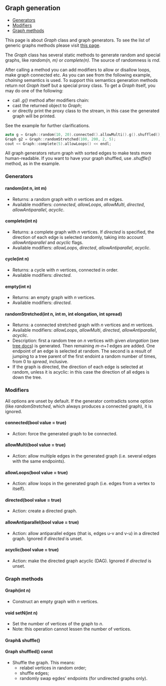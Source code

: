 ## Graph generation

* [Generators](#generators)
* [Modifiers](#modifiers)
* [Graph methods](#graph-methods)

This page is about *Graph* class and graph generators. To see the list of generic graphs methods please visit [this page](/generic_graph.md).

The *Graph* class has several static methods to generate random and special graphs, like *random(n, m)* or *complete(n)*. The source of randomness is *rnd*.

After calling a method you can add modifiers to allow or disallow loops, make graph connected etc. As you can see from the following example, *chaining* semantics is used. To support this semantics generation methods return not *Graph* itself but a special proxy class. To get a *Graph* itself, you may do one of the following:
* call *.g()* method after modifiers chain:
* cast the returned object to *Graph*;
* or directly print the proxy class to the stream, in this case the generated graph will be printed.

See the example for further clarifications.

```cpp
auto g = Graph::random(10, 20).connected().allowMulti().g().shuffled();
Graph g2 = Graph::randomStretched(100, 200, 2, 5);
cout << Graph::complete(5).allowLoops() << endl;
```

All graph generators return graph with sorted edges to make tests more human-readable. If you want to have your graph shuffled, use *.shuffle()* method, as in the example.

### Generators
#### random(int n, int m)
* Returns: a random graph with *n* vertices and *m* edges.
* Available modifiers: *connected*, *allowLoops*, *allowMulti*, *directed*, *allowAntiparallel*, *acyclic*.

#### complete(int n)
* Returns: a complete graph with *n* vertices. If *directed* is specified, the direction of each edge is selected randomly, taking into account *allowAntiparallel* and *acyclic* flags.
* Available modifiers: *allowLoops*, *directed*, *allowAntiparallel*, *acyclic*.

#### cycle(int n)
* Returns: a cycle with *n* vertices, connected in order.
* Available modifiers: *directed*.

#### empty(int n)
* Returns: an empty graph with *n* vertices.
* Available modifiers: *directed*.

#### randomStretched(int n, int m, int elongation, int spread)
* Returns: a connected stretched graph with *n* vertices and *m* vertices.
* Available modifiers: *allowLoops*, *allowMulti*, *directed*, *allowAntiparallel*, *acyclic*.
* Description: first a random tree on *n* vertices with given *elongation* (see [tree docs](/tree.md)) is generated. Then remaining *m*-*n*+*1* edges are added. One endpoint of an edge is selected at random. The second is a result of jumping to a tree parent of the first endoint a random number of times, from 0 to *spread*, inclusive.
* If the graph is directed, the direction of each edge is selected at random, unless it is acyclic: in this case the direction of all edges is down the tree.

### Modifiers
All options are unset by default. If the generator contradicts some option (like *randomStretched*, which always produces a connected graph), it is ignored.
#### connected(bool value = true)
* Action: force the generated graph to be connected.
#### allowMulti(bool value = true)
* Action: allow multiple edges in the generated graph (i.e. several edges with the same endpoints).
#### allowLoops(bool value = true)
* Action: allow loops in the generated graph (i.e. edges from a vertex to itself).
#### directed(bool value = true)
* Action: create a directed graph.
#### allowAntiparallel(bool value = true)
* Action: allow antiparallel edges (that is, edges u-v and v-u) in a directed graph. Ignored if *directed* is unset.
#### acyclic(bool value = true)
* Action: make the directed graph acyclic (DAG). Ignored if *directed* is unset.

### Graph methods
#### Graph(int n)
* Construct an empty graph with *n* vertices.
#### void setN(int n)
* Set the number of vertices of the graph to *n*.
* Note: this operation cannot lessen the number of vertices.

#### Graph& shuffle()
#### Graph shuffled() const
* Shuffle the graph. This means:
    * relabel vertices in random order;
    * shuffle edges;
    * randomly swap egdes' endpoints (for undirected graphs only).
